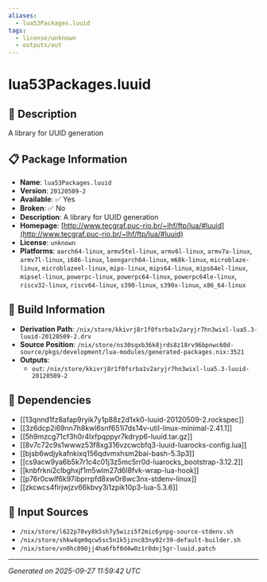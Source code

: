 ```yaml
---
aliases:
  - lua53Packages.luuid
tags:
  - license/unknown
  - outputs/out
---
```


# lua53Packages.luuid

## 📝 Description

A library for UUID generation

## 📋 Package Information

- **Name**: `lua53Packages.luuid`
- **Version**: `20120509-2`
- **Available**: ✅ Yes
- **Broken**: ✅ No
- **Description**: A library for UUID generation
- **Homepage**: [http://www.tecgraf.puc-rio.br/~lhf/ftp/lua/#luuid](http://www.tecgraf.puc-rio.br/~lhf/ftp/lua/#luuid)
- **License**: `unknown`
- **Platforms**: `aarch64-linux`, `armv5tel-linux`, `armv6l-linux`, `armv7a-linux`, `armv7l-linux`, `i686-linux`, `loongarch64-linux`, `m68k-linux`, `microblaze-linux`, `microblazeel-linux`, `mips-linux`, `mips64-linux`, `mips64el-linux`, `mipsel-linux`, `powerpc-linux`, `powerpc64-linux`, `powerpc64le-linux`, `riscv32-linux`, `riscv64-linux`, `s390-linux`, `s390x-linux`, `x86_64-linux`

## 🔧 Build Information

- **Derivation Path**: `/nix/store/kkivrj8r1f0fsrba1v2aryjr7hn3wixl-lua5.3-luuid-20120509-2.drv`
- **Source Position**: `/nix/store/ns30sqxb36k8jrds8z18rv96bpnwc60d-source/pkgs/development/lua-modules/generated-packages.nix:3521`
- **Outputs**:
  - `out`:  `/nix/store/kkivrj8r1f0fsrba1v2aryjr7hn3wixl-lua5.3-luuid-20120509-2`

## 🔗 Dependencies

- [[13qnnd1fz8afap9ryik7y1p88z2d1xk0-luuid-20120509-2.rockspec]]
- [[3z6dcp2i69nn7h8kwl6snf651i7ds14v-util-linux-minimal-2.41.1]]
- [[5h9mzcg71cf3h0r4lxfpqppyr7kdryp6-luuid.tar.gz]]
- [[8v7c72c9s1wwwz53f8xg316vzcwcbfq3-luuid-luarocks-config.lua]]
- [[bjsb6wdjykafnkixq156qdvmxhsm2bai-bash-5.3p3]]
- [[cs9acw9ya6b5k7r1c4c01j3z5mc5rr0d-luarocks_bootstrap-3.12.2]]
- [[knbfrkni2clbghxjf1m5wlm27d6l8fvk-wrap-lua-hook]]
- [[p76r0cwlf6k97ibprrpfd8xw0r8wc3nx-stdenv-linux]]
- [[zkcwcs4firjwjzv66kbvy3i1zpik10p3-lua-5.3.6]]

## 📁 Input Sources

- `/nix/store/l622p70vy8k5sh7y5wizi5f2mic6ynpg-source-stdenv.sh`
- `/nix/store/shkw4qm9qcw5sc5n1k5jznc83ny02r39-default-builder.sh`
- `/nix/store/vn0hc090jj4ha6fbf0d4w0z1r0dnj5gr-luuid.patch`

---
*Generated on 2025-09-27 11:59:42 UTC*
